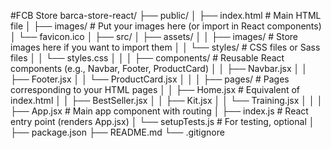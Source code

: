 #FCB Store
barca-store-react/
├── public/
│   ├── index.html           # Main HTML file 
│   ├── images/              # Put your images here (or import in React components)
│   └── favicon.ico
│
├── src/
│   ├── assets/
│   │   ├── images/          # Store images here if you want to import them
│   │   └── styles/          # CSS files or Sass files
│   │       └── styles.css
│   │
│   ├── components/          # Reusable React components (e.g., Navbar, Footer, ProductCard)
│   │   ├── Navbar.jsx
│   │   ├── Footer.jsx
│   │   └── ProductCard.jsx
│   │
│   ├── pages/               # Pages corresponding to your HTML pages
│   │   ├── Home.jsx         # Equivalent of index.html
│   │   ├── BestSeller.jsx
│   │   ├── Kit.jsx
│   │   └── Training.jsx
│   │
│   ├── App.jsx              # Main app component with routing
│   ├── index.js             # React entry point (renders App.jsx)
│   └── setupTests.js        # For testing, optional
│
├── package.json
├── README.md
└── .gitignore
